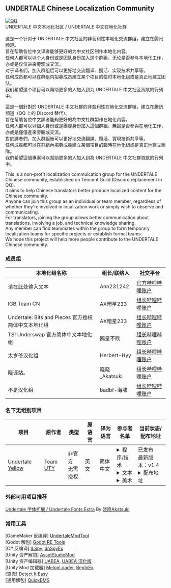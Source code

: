 ## UNDERTALE Chinese Localization Community
[![QQ](https://img.shields.io/badge/QQ频道-undertalezhloc-blue.svg?style=flat-square&color=12b7f5&logo=qq)](https://pd.qq.com/g/undertalezhloc)<br>
UNDERTALE 中文本地化社区 / UNDERTALE 中文在地化社群<br><br>
这是一个针对于 UNDERTALE 中文社区的非营利性本地化交流群组，建立在腾讯频道。<br>
旨在帮助各位中文译者能够更好的为中文社区制作本地化内容。<br>
任何人都可以以个人身份或是团队身份加入这个群组，无论是否参与本地化工作，亦或是仅仅进来旁观或交流。<br>
对于译者们，加入群组后可以更好地交流翻译、揽活、实现技术共享等。<br>
任何成员都可以在群组内招募成员建立某个项目的临时本地化组或是真正地建立团队。<br>
我们希望这个项目可以帮助更多的人加入到为 UNDERTALE 中文社区贡献的行列中。

這是一個針對於 UNDERTALE 中文社群的非盈利性在地化交流群組，建立在騰訊頻道（QQ 上的 Discord 替代）。<br>
旨在幫助各位中文譯者能夠更好的為中文社群製作在地化內容。<br>
任何人都可以以個人身份或是團隊身份加入這個群組，無論是否參與在地化工作，亦或是僅僅進來旁觀或交流。<br>
對於譯者們，加入群組後可以更好地交流翻譯、攬活、實現技術共享等。<br>
任何成員都可以在群組內招募成員建立某個項目的臨時在地化組或是真正地建立團隊。<br>
我們希望這個專案可以幫助更多的人加入到為 UNDERTALE 中文社群貢獻的行列中。

This is a non-profit localization commuication group for the UNDERTALE Chinese community, established on Tencent Guild (Discord replacement in QQ).<br>
It aims to help Chinese translators better produce localized content for the Chinese community.<br>
Anyone can join this group as an individual or team member, regardless of whether they're involved in localization work or simply wish to observe and communicating.<br>
For translators, joining the group allows better communication about translations, involving a job, and technical knowledge sharing.<br>
Any member can find teammates within the group to form temporary localization teams for specific projects or establish formal teams.<br>
We hope this project will help more people contribute to the UNDERTALE Chinese community.

### 成员组
|本地化组名称|组长/联络人|社交平台|
|-|-|-|
请在此处输入文本|Ann231242|[官方哔哩哔哩账户](https://space.bilibili.com/690124338)<br>
IGB Team CN|AX暗星233|[组长哔哩哔哩账户](https://space.bilibili.com/443074427)<br>
Undertale: Bits and Pieces 官方授权简体中文本地化组|AX暗星233|[组长哔哩哔哩账户](https://space.bilibili.com/443074427)<br>
TS! Underswap 官方简体中文本地化组|鸥皇不欧|[组长哔哩哔哩账户](https://space.bilibili.com/277750632)<br>
太岁爷汉化组|Herbert-Hyy|[组长哔哩哔哩账户](https://space.bilibili.com/315533705)<br>
晓译站。|晓晓\_Akatsuki|[组长哔哩哔哩账户](https://space.bilibili.com/666697564)<br>
不是汉化组|badbf-海啸|[组长哔哩哔哩账户](https://space.bilibili.com/358284355)

### 名下无组别项目
|项目|原作者|类型|原语言|译为语言|参与者名单|当前状态/配布地址|
|-|-|-|-|-|-|-|
|[Undertale Yellow](https://gamejolt.com/games/UndertaleYellow/136925)|[Team UTY](https://gamejolt.com/@TeamUTY)|非官方<br>无需授权|英文|简体中文|<details><summary>程序/技术</summary>憨憨羊の宇航鸽鸽<br>天机Ceyase<br>KodLenss<br>芝士纸鸢<br>晓晓\_Akatsuki<br>AX暗星</details><details><summary>文本</summary>天机Ceyase<br>憨憨羊の宇航鸽鸽<br>晓晓\_Akatsuki<br>MurderSans\_MDR<br>全息鲜鱼碎片<br>Miffey<br>静音人<br>幻-\_-风<br>请在此处输入文本<br>Aryen<br>芝士纸鸢<br>Fish\_Toucher<br>KodLenss<br>爱丽丝是金发吗<br>机枪豌豆123<br>Sunshine<br>敏克<br>1个渣渣<br>RustyCotton<br>ShadowNight<br>鸥皇不欧<br>AshleyC\_<br>CLE<br>Frick之心<br>SAIPAN<br>Soc<br>洛白Loris</details><details><summary>美术</summary>芝士纸鸢<br>KodLenss<br>三叶Clover<br>晓晓\_Akatsuki</details>|已发布<br>最新版本：v1.4<details><summary>配布地址</summary>[哔哩哔哩发布视频](https://www.bilibili.com/video/BV1jeFReuESV)<br>[YouTube发布视频](https://www.youtube.com/watch?v=Q3dltfMAy78)<br>[巴哈姆特發佈貼文](https://forum.gamer.com.tw/C.php?bsn=29347&snA=1499)</details>

### 外部可用项目推荐
[Undertale 字体扩展 / Undertale Fonts Extra](https://github.com/XiaoAkatsukiCN/Undertale-Fonts-Extra) By [晓晓Akatsuki](https://github.com/XiaoAkatsukiCN)

### 常用工具
\[GameMaker 反编译\] [UndertaleModTool](https://github.com/UnderminersTeam/UndertaleModTool)<br>
\[Godot 解包\] [Godot RE Tools](https://github.com/GDRETools/gdsdecomp)<br>
\[C# 反编译\] [ILSpy](https://github.com/icsharpcode/ILSpy), [dnSpyEx](https://github.com/dnSpyEx/dnSpy)<br>
\[Unity 资产解包\] [AssetStudioMod](https://github.com/aelurum/AssetStudio)<br>
\[Unity 资产编辑器\] [UABEA](https://github.com/nesrak1/UABEA), [UABEA 汉化版](https://github.com/aopkcn/UABEA-Chinese)<br>
\[Unity Mod 加载器\] [MelonLoader](http://github.com/LavaGang/MelonLoader), [BepInEx](https://github.com/BepInEx/BepInEx)<br>
\[查壳\] [Detect It Easy](https://github.com/horsicq/Detect-It-Easy)<br>
\[通用解包\] [QuickBMS](https://github.com/LittleBigBug/QuickBMS)